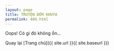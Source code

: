 ```yaml
---
layout: page
title: TRUYỆN ĐÊM KHUYA
permalink: 404.html
---
```


Oops! Có gì đó không ổn...  

Quay lại [Trang chủ]({{ site.url }}{{ site.baseurl }})
